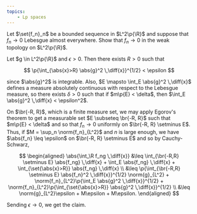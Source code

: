 ```yaml
---
topics:
    - Lp spaces
---
```


<problem>

Let $\set{f_n}_n$ be a bounded sequence in $L^2\p{\R}$ and suppose that $f_n \to 0$ Lebesgue almost everywhere. Show that $f_n \to 0$ in the weak topology on $L^2\p{\R}$.

</problem>

<solution>

Let $g \in L^2\p{\R}$ and $\epsilon > 0$. Then there exists $R > 0$ such that

$$
\p{\int_{\abs{x}>R} \abs{g}^2 \,\diff{x}}^{1/2} < \epsilon
$$

since $\abs{g}^2$ is integrable. Also, $E \mapsto \int_E \abs{g}^2 \,\diff{x}$ defines a measure absolutely continuous with respect to the Lebesgue measure, so there exists $\delta > 0$ such that if $m\p{E} < \delta$, then $\int_E \abs{g}^2 \,\diff{x} < \epsilon^2$.

On $\br{-R, R}$, which is a finite measure set, we may apply Egorov's theorem to get a measurable set $E \subseteq \br{-R, R}$ such that $m\p{E} < \delta$ and so that $f_n \to 0$ uniformly on $\br{-R, R} \setminus E$. Thus, if $M = \sup_n \norm{f_n}_{L^2}$ and $n$ is large enough, we have $\abs{f_n} \leq \epsilon$ on $\br{-R, R} \setminus E$ and so by Cauchy-Schwarz,

$$
\begin{aligned}
    \abs{\int_\R f_ng \,\diff{x}}
        &\leq \int_{\br{-R,R} \setminus E} \abs{f_ng} \,\diff{x} + \int_E \abs{f_ng} \,\diff{x} + \int_{\set{\abs{x}>R}} \abs{f_ng} \,\diff{x} \\
        &\leq \p{\int_{\br{-R,R} \setminus E} \abs{f_n}^2 \,\diff{x}}^{1/2} \norm{g}_{L^2} + \norm{f_n}_{L^2}\p{\int_E \abs{g}^2 \,\diff{x}}^{1/2} + \norm{f_n}_{L^2}\p{\int_{\set{\abs{x}>R}} \abs{g}^2 \,\diff{x}}^{1/2} \\
        &\leq \norm{g}_{L^2}\epsilon + M\epsilon + M\epsilon.
\end{aligned}
$$

Sending $\epsilon \to 0$, we get the claim.

</solution>
